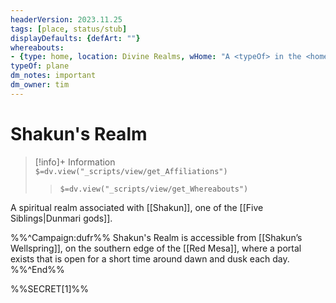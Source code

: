```yaml
---
headerVersion: 2023.11.25
tags: [place, status/stub]
displayDefaults: {defArt: ""}
whereabouts: 
- {type: home, location: Divine Realms, wHome: "A <typeOf> in the <home:1>"}
typeOf: plane
dm_notes: important
dm_owner: tim
---
```

# Shakun's Realm
>[!info]+ Information  
> `$=dv.view("_scripts/view/get_Affiliations")`  
>> `$=dv.view("_scripts/view/get_Whereabouts")`

A spiritual realm associated with [[Shakun]], one of the [[Five Siblings|Dunmari gods]].

%%^Campaign:dufr%%
Shakun's Realm is accessible from [[Shakun’s Wellspring]], on the southern edge of the [[Red Mesa]], where a portal exists that is open for a short time around dawn and dusk each day. 
%%^End%%

%%SECRET[1]%%